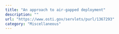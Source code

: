 ```yaml
---
title: "An approach to air-gapped deployment"
description: ""
url: "https://www.osti.gov/servlets/purl/1367293"
category: "Miscellaneous"
---
```

